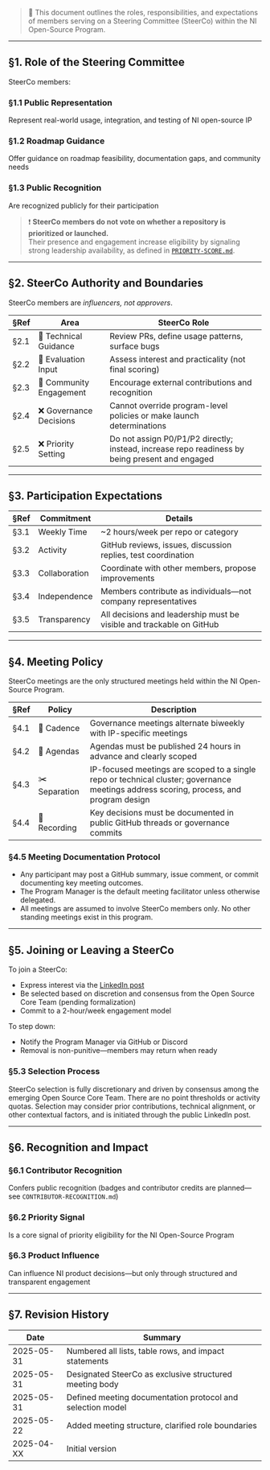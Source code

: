 > 🧭 This document outlines the roles, responsibilities, and expectations of members serving on a Steering Committee (SteerCo) within the NI Open-Source Program.

---

## §1. Role of the Steering Committee

SteerCo members:

### §1.1 Public Representation
Represent real-world usage, integration, and testing of NI open-source IP

### §1.2 Roadmap Guidance
Offer guidance on roadmap feasibility, documentation gaps, and community needs

### §1.3 Public Recognition
Are recognized publicly for their participation

> ❗ **SteerCo members do not vote on whether a repository is prioritized or launched.**  
> Their presence and engagement increase eligibility by signaling strong leadership availability, as defined in [`PRIORITY-SCORE.md`](https://github.com/ni/open-source/blob/main/docs/governance/PRIORITY-SCORE.md).

---

## §2. SteerCo Authority and Boundaries

SteerCo members are *influencers, not approvers*.

| §Ref | Area | SteerCo Role |
|------|------|---------------|
| §2.1 | 🧪 Technical Guidance | Review PRs, define usage patterns, surface bugs |
| §2.2 | 🧭 Evaluation Input | Assess interest and practicality (not final scoring) |
| §2.3 | 🔀 Community Engagement | Encourage external contributions and recognition |
| §2.4 | ❌ Governance Decisions | Cannot override program-level policies or make launch determinations |
| §2.5 | ❌ Priority Setting | Do not assign P0/P1/P2 directly; instead, increase repo readiness by being present and engaged |

---

## §3. Participation Expectations

| §Ref | Commitment | Details |
|------|------------|---------|
| §3.1 | Weekly Time | ~2 hours/week per repo or category |
| §3.2 | Activity | GitHub reviews, issues, discussion replies, test coordination |
| §3.3 | Collaboration | Coordinate with other members, propose improvements |
| §3.4 | Independence | Members contribute as individuals—not company representatives |
| §3.5 | Transparency | All decisions and leadership must be visible and trackable on GitHub |

---

## §4. Meeting Policy

SteerCo meetings are the only structured meetings held within the NI Open-Source Program.

| §Ref | Policy | Description |
|------|--------|-------------|
| §4.1 | 🔄 Cadence | Governance meetings alternate biweekly with IP-specific meetings |
| §4.2 | 📝 Agendas | Agendas must be published 24 hours in advance and clearly scoped |
| §4.3 | ✂️ Separation | IP-focused meetings are scoped to a single repo or technical cluster; governance meetings address scoring, process, and program design |
| §4.4 | 📎 Recording | Key decisions must be documented in public GitHub threads or governance commits |

### §4.5 Meeting Documentation Protocol
- Any participant may post a GitHub summary, issue comment, or commit documenting key meeting outcomes.
- The Program Manager is the default meeting facilitator unless otherwise delegated.
- All meetings are assumed to involve SteerCo members only. No other standing meetings exist in this program.

---

## §5. Joining or Leaving a SteerCo

To join a SteerCo:

- Express interest via the [LinkedIn post](https://www.linkedin.com/feed/update/urn:li:activity:7328255573638950923/)
- Be selected based on discretion and consensus from the Open Source Core Team (pending formalization)
- Commit to a 2-hour/week engagement model

To step down:

- Notify the Program Manager via GitHub or Discord
- Removal is non-punitive—members may return when ready

### §5.3 Selection Process
SteerCo selection is fully discretionary and driven by consensus among the emerging Open Source Core Team. There are no point thresholds or activity quotas. Selection may consider prior contributions, technical alignment, or other contextual factors, and is initiated through the public LinkedIn post.

---

## §6. Recognition and Impact

### §6.1 Contributor Recognition
Confers public recognition (badges and contributor credits are planned—see `CONTRIBUTOR-RECOGNITION.md`)

### §6.2 Priority Signal
Is a core signal of priority eligibility for the NI Open-Source Program

### §6.3 Product Influence
Can influence NI product decisions—but only through structured and transparent engagement

---

## §7. Revision History

| Date       | Summary                                      |
|------------|----------------------------------------------|
| 2025-05-31 | Numbered all lists, table rows, and impact statements |
| 2025-05-31 | Designated SteerCo as exclusive structured meeting body |
| 2025-05-31 | Defined meeting documentation protocol and selection model |
| 2025-05-22 | Added meeting structure, clarified role boundaries |
| 2025-04-XX | Initial version                              |

